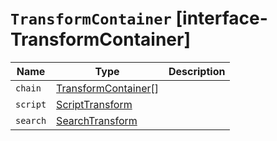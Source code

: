 # `TransformContainer` [interface-TransformContainer]

| Name | Type | Description |
| - | - | - |
| `chain` | [TransformContainer](./TransformContainer.md)[] | &nbsp; |
| `script` | [ScriptTransform](./ScriptTransform.md) | &nbsp; |
| `search` | [SearchTransform](./SearchTransform.md) | &nbsp; |
